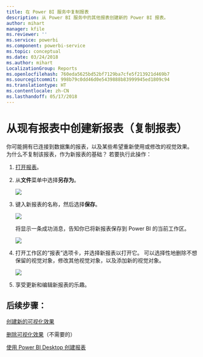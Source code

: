 ```yaml
---
title: 在 Power BI 服务中复制报表
description: 从 Power BI 服务中的其他报表创建新的 Power BI 报表。
author: mihart
manager: kfile
ms.reviewer: ''
ms.service: powerbi
ms.component: powerbi-service
ms.topic: conceptual
ms.date: 03/24/2018
ms.author: mihart
LocalizationGroup: Reports
ms.openlocfilehash: 760eda5625bd52bf7129ba7cfe5f213921d469b7
ms.sourcegitcommit: 998b79c0dd46d0e5439888b83999945ed1809c94
ms.translationtype: HT
ms.contentlocale: zh-CN
ms.lasthandoff: 05/17/2018
---
```

# <a name="create-a-new-report-from-an-existing-report-copy-a-report"></a>从现有报表中创建新报表（复制报表）
你可能拥有已连接到数据集的报表，以及某些希望重新使用或修改的视觉效果。  为什么不复制该报表，作为新报表的基础？  若要执行此操作：

1. [打开报表](service-report-open.md)。
2. 从**文件**菜单中选择**另存为**。
   
   ![](media/power-bi-report-copy/powerbi-save-as.png)
3. 键入新报表的名称，然后选择**保存**。
   
   ![](media/power-bi-report-copy/savereport.png)
   
   将显示一条成功消息，告知你已将新报表保存到 Power BI 的当前工作区。
   
   ![](media/power-bi-report-copy/savesuccess1.png)
4. 打开工作区的“报表”选项卡，并选择新报表以打开它。 可以选择性地删除不想保留的视觉对象，修改其他视觉对象，以及添加新的视觉对象。
   
   ![](media/power-bi-report-copy/power-bi-workspace.png)
5. 享受更新和编辑新报表的乐趣。

## <a name="next-steps"></a>后续步骤：
[创建新的可视化效果](power-bi-report-add-visualizations-ii.md)

[删除可视化效果](service-delete.md)（不需要的）

[使用 Power BI Desktop 创建报表](desktop-report-view.md)
